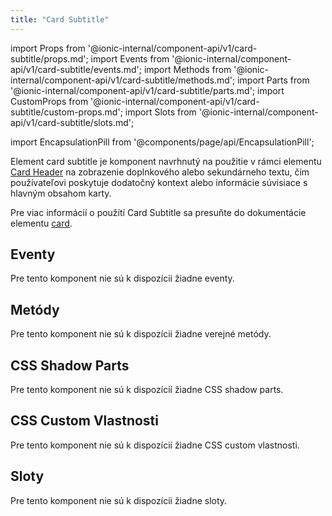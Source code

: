 ```yaml
---
title: "Card Subtitle"
---
```

import Props from '@ionic-internal/component-api/v1/card-subtitle/props.md';
import Events from '@ionic-internal/component-api/v1/card-subtitle/events.md';
import Methods from '@ionic-internal/component-api/v1/card-subtitle/methods.md';
import Parts from '@ionic-internal/component-api/v1/card-subtitle/parts.md';
import CustomProps from '@ionic-internal/component-api/v1/card-subtitle/custom-props.md';
import Slots from '@ionic-internal/component-api/v1/card-subtitle/slots.md';

import EncapsulationPill from '@components/page/api/EncapsulationPill';

<EncapsulationPill type="shadow" />

Element card subtitle je komponent navrhnutý na použitie v rámci elementu [Card Header](./card-header) na zobrazenie doplnkového alebo sekundárneho textu, čím používateľovi poskytuje dodatočný kontext alebo informácie súvisiace s hlavným obsahom karty.

Pre viac informácií o použítí Card Subtitle sa presuňte do dokumentácie elementu [card](./card).

## Eventy

Pre tento komponent nie sú k dispozícii žiadne eventy.

## Metódy

Pre tento komponent nie sú k dispozícii žiadne verejné metódy.

## CSS Shadow Parts

Pre tento komponent nie sú k dispozícií žiadne CSS shadow parts.

## CSS Custom Vlastnosti

Pre tento komponent nie sú k dispozícií žiadne CSS custom vlastnosti.

## Sloty

Pre tento komponent nie sú k dispozícii žiadne sloty.
